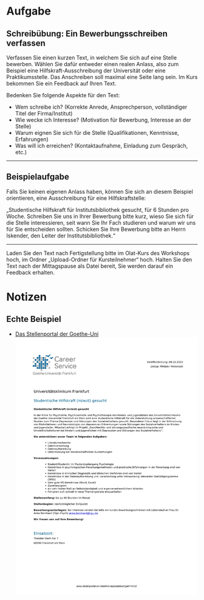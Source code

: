 # Aufgabe
## Schreibübung: Ein Bewerbungsschreiben verfassen

Verfassen Sie einen kurzen Text, in welchem Sie sich auf eine Stelle bewerben. Wählen Sie dafür entweder einen realen Anlass, also zum Beispiel eine Hilfskraft-Ausschreibung der Universität oder eine Praktikumsstelle. Das Anschreiben soll maximal eine Seite lang sein. Im Kurs bekommen Sie ein Feedback auf Ihren Text.

Bedenken Sie folgende Aspekte für den Text:

- Wem schreibe ich? (Korrekte Anrede, Ansprechperson, vollständiger Titel der Firma/Institut)
- Wie wecke ich Interesse? (Motivation für Bewerbung, Interesse an der Stelle)
- Warum eignen Sie sich für die Stelle (Qualifikationen, Kenntnisse, Erfahrungen)
- Was will ich erreichen? (Kontaktaufnahme, Einladung zum Gespräch, etc.)

---
## Beispielaufgabe

Falls Sie keinen eigenen Anlass haben, können Sie sich an diesem Beispiel orientieren, eine Ausschreibung für eine Hilfskraftstelle:

„Studentische Hilfskraft für Institutsbibliothek gesucht, für 6 Stunden pro Woche. Schreiben Sie uns in Ihrer Bewerbung bitte kurz, wieso Sie sich für die Stelle interessieren, seit wann Sie Ihr Fach studieren und warum wir uns für Sie entscheiden sollten. Schicken Sie Ihre Bewerbung bitte an Herrn Iskender, den Leiter der Institutsbibliothek.“

---
Laden Sie den Text nach Fertigstellung bitte im Olat-Kurs des Workshops hoch, im Ordner „Upload-Ordner für Kursteilnehmer“ hoch. Halten Sie den Text nach der Mittagspause als Datei bereit, Sie werden darauf ein Feedback erhalten.

# Notizen
## Echte Beispiel
- [Das Stellenportal der Goethe-Uni](https://stellenportal-uni-frankfurt.de/start/)
![Example from Goethe's Stellenportal](assets/Studentishe_Hilfskraft_mwd_gesucht.jpg)

